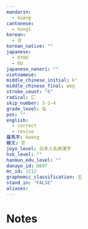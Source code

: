 ```yaml
---
mandarin:
  - kuāng
cantonese:
  - hong1
korean:
  - 광
korean_native: ""
japanese:
  - KYOU
  - OU
japanese_nanori: ""
vietnamese:
middle_chinese_initial: kʰ
middle_chinese_final: ʉɐŋ
stroke_count: "6"
radical: 匚
skip_number: 3-2-4
grade_level: 名
pos: ""
english:
  - correct
  - revise
羅馬字: kwang
韓文: 쾅
joyo_level: 日本人名用漢字
hsk_level: ""
hanmun_edu_level: ""
danayo_id: 8697
mc_id: 1212
graphemic_classification: 王
stand_in: "FALSE"
aliases:
---
```


# Notes
